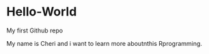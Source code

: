 # Hello-World
My first Github repo

My name is Cheri and i want to
learn more aboutnthis Rprogramming.
